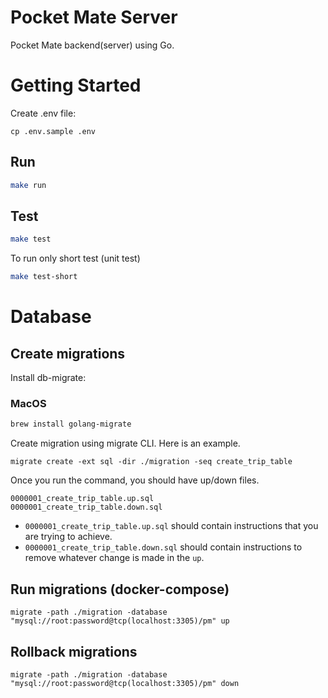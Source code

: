 # Pocket Mate Server

Pocket Mate backend(server) using Go.

# Getting Started

Create .env file:

```
cp .env.sample .env
```

## Run

```bash
make run
```

## Test

```bash
make test
```

To run only short test (unit test)

```bash
make test-short

```

# Database

## Create migrations

Install db-migrate:

### MacOS

```bash
brew install golang-migrate
```

Create migration using migrate CLI. Here is an example.

```
migrate create -ext sql -dir ./migration -seq create_trip_table
```

Once you run the command, you should have up/down files.

```
0000001_create_trip_table.up.sql
0000001_create_trip_table.down.sql
```

- `0000001_create_trip_table.up.sql` should contain instructions that you are trying to achieve.
- `0000001_create_trip_table.down.sql` should contain instructions to remove whatever change is made in the `up`.

## Run migrations (docker-compose)

```
migrate -path ./migration -database "mysql://root:password@tcp(localhost:3305)/pm" up
```

## Rollback migrations

```
migrate -path ./migration -database "mysql://root:password@tcp(localhost:3305)/pm" down
```
